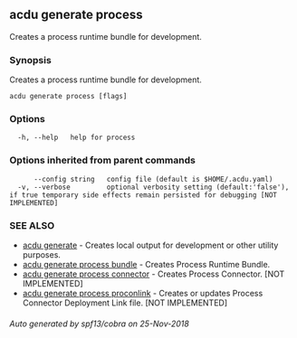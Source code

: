 ## acdu generate process

Creates a process runtime bundle for development.

### Synopsis

Creates a process runtime bundle for development.

```
acdu generate process [flags]
```

### Options

```
  -h, --help   help for process
```

### Options inherited from parent commands

```
      --config string   config file (default is $HOME/.acdu.yaml)
  -v, --verbose         optional verbosity setting (default:'false'), if true temporary side effects remain persisted for debugging [NOT IMPLEMENTED]
```

### SEE ALSO

* [acdu generate](acdu_generate.md)	 - Creates local output for development or other utility purposes.
* [acdu generate process bundle](acdu_generate_process_bundle.md)	 - Creates Process Runtime Bundle.
* [acdu generate process connector](acdu_generate_process_connector.md)	 - Creates Process Connector. [NOT IMPLEMENTED]
* [acdu generate process proconlink](acdu_generate_process_proconlink.md)	 - Creates or updates Process Connector Deployment Link file. [NOT IMPLEMENTED]

###### Auto generated by spf13/cobra on 25-Nov-2018
